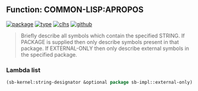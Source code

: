 ## Function: COMMON-LISP:APROPOS
[![package](https://img.shields.io/badge/Package-COMMON--LISP-5f9ea0.svg?style=social&colorA=999999)](../) [![type](https://img.shields.io/badge/Type-Function-5f9ea0.svg?style=social&colorA=999999)](../#function) [![clhs](https://img.shields.io/badge/CLHS-APROPOS-5f9ea0.svg?style=social&colorA=999999)](http://www.lispworks.com/documentation/HyperSpec/Body/f_apropo.htm) [![github](https://img.shields.io/badge/GitHub-View_the_source-5f9ea0.svg?style=social&colorA=999999&logo=github)](https://github.com/sbcl/sbcl/blob/master/src/code/target-package.lisp/) 

> Briefly describe all symbols which contain the specified STRING.
> If PACKAGE is supplied then only describe symbols present in
> that package. If EXTERNAL-ONLY then only describe
> external symbols in the specified package.

### Lambda list
```cl
(sb-kernel:string-designator &optional package sb-impl::external-only)
```
